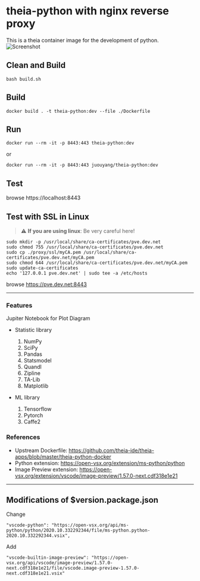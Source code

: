 # theia-python with nginx reverse proxy

This is a theia container image for the development of python.
![Screenshot](https://user-images.githubusercontent.com/80164/160885529-e7dab1b0-55cb-414b-a8c7-9c6445fd0e3a.png)

## Clean and Build
```
bash build.sh
```

## Build
```
docker build . -t theia-python:dev --file ./Dockerfile
```

## Run
```
docker run --rm -it -p 8443:443 theia-python:dev
```
or
```
docker run --rm -it -p 8443:443 juouyang/theia-python:dev 
```


## Test

browse https://localhost:8443

## Test with SSL in Linux

> :warning: **If you are using linux**: Be very careful here!

```
sudo mkdir -p /usr/local/share/ca-certificates/pve.dev.net
sudo chmod 755 /usr/local/share/ca-certificates/pve.dev.net
sudo cp ./proxy/ssl/myCA.pem /usr/local/share/ca-certificates/pve.dev.net/myCA.pem
sudo chmod 644 /usr/local/share/ca-certificates/pve.dev.net/myCA.pem
sudo update-ca-certificates
echo '127.0.0.1 pve.dev.net' | sudo tee -a /etc/hosts
```

browse https://pve.dev.net:8443

---

### Features

Jupiter Notebook for Plot Diagram

* Statistic library

   1. NumPy
   2. SciPy
   3. Pandas
   4. Statsmodel
   5. Quandl
   6. Zipline
   7. TA-Lib
   8. Matplotlib

* ML library

   1. Tensorflow
   2. Pytorch
   3. Caffe2

### References

* Upstream Dockerfile: https://github.com/theia-ide/theia-apps/blob/master/theia-python-docker
* Python extension: https://open-vsx.org/extension/ms-python/python
* Image Preview extension: https://open-vsx.org/extension/vscode/image-preview/1.57.0-next.cdf318e1e21

---

## Modifications of $version.package.json

Change
```
"vscode-python": "https://open-vsx.org/api/ms-python/python/2020.10.332292344/file/ms-python.python-2020.10.332292344.vsix",
```

Add
```
"vscode-builtin-image-preview": "https://open-vsx.org/api/vscode/image-preview/1.57.0-next.cdf318e1e21/file/vscode.image-preview-1.57.0-next.cdf318e1e21.vsix"
```
